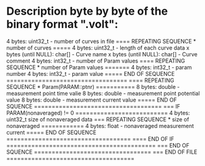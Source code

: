 Description byte by byte of the binary format ".volt":
======================================================

4 bytes: uint32_t - number of curves in file
==== REPEATING SEQUENCE * number of curves =====
4 bytes: uint32_t - length of each curve data
x bytes (until NULL): char[] - Curve name
x bytes (until NULL): char[] - Curve comment
4 bytes: int32_t - number of Param values
==== REPEATING SEQUENCE * number of Param values =======
4 bytes: int32_t - param number
4 bytes: int32_t - param value
===== END OF SEQUENCE ==================================
==== REPEATING SEQUENCE * Param(PARAM::ptnr) ===========
8 bytes: double - measurement point time valie
8 bytes: double - measurement point potential value
8 bytes: double - measurement current value
===== END OF SQUENCE ====================================
=== IF PARAM(nonaveraged) != 0 ==========================
4 bytes: uint32_t size of nonaveraged data
        === REPEATING SEQUENCE * size of nonaveraged ============
        4 bytes: float - nonaveraged measurement current
        ===== END OF SEQUENCE ===================================
==== END OF IF ==========================================
=== END OF SQUENCE =================================
=== END OF FILE ====================================
